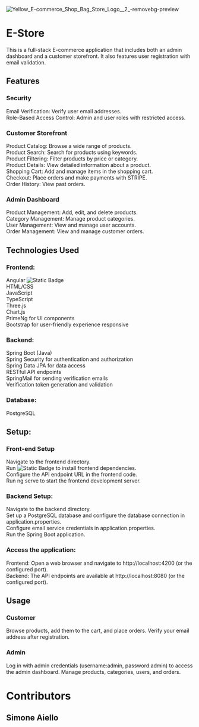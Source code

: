 
![Yellow_E-commerce_Shop_Bag_Store_Logo__2_-removebg-preview](https://github.com/SimoneAiello97/Capstone/assets/126870680/3e1cbcd9-a2d5-44ce-8251-8028104efd99)
# E-Store 

This is a full-stack E-commerce application that includes both an admin dashboard and a customer storefront. It also features user registration with email validation.

## Features

### Security 
Email Verification: Verify user email addresses. <br>
Role-Based Access Control: Admin and user roles with restricted access. <br>

### Customer Storefront

Product Catalog: Browse a wide range of products. <br>
Product Search: Search for products using keywords. <br>
Product Filtering: Filter products by price or category. <br>
Product Details: View detailed information about a product. <br>
Shopping Cart: Add and manage items in the shopping cart. <br>
Checkout: Place orders and make payments with STRIPE. <br>
Order History: View past orders. <br>

### Admin Dashboard
Product Management: Add, edit, and delete products. <br>
Category Management: Manage product categories. <br>
User Management: View and manage user accounts. <br>
Order Management: View and manage customer orders. <br>

## Technologies Used
### Frontend:

Angular ![Static Badge](https://img.shields.io/badge/Angular-darkred?logo=angular) <br>
HTML/CSS <br>
JavaScript <br>
TypeScript <br>
Three.js <br>
Chart.js <br>
PrimeNg for UI components <br>
Bootstrap for user-friendly experience responsive <br>

### Backend:

Spring Boot (Java) <br>
Spring Security for authentication and authorization <br>
Spring Data JPA for data access <br>
RESTful API endpoints <br>
SpringMail for sending verification emails <br>
Verification token generation and validation <br>

### Database:

PostgreSQL

## Setup:
### Front-end Setup
Navigate to the frontend directory.  <br>
Run ![Static Badge](https://img.shields.io/badge/npm_install-lightgrey?logo=npm)
to install frontend dependencies.  <br>
Configure the API endpoint URL in the frontend code.  <br>
Run ng serve to start the frontend development server.  <br>

### Backend Setup:

Navigate to the backend directory.  <br>
Set up a PostgreSQL database and configure the database connection in application.properties.  <br>
Configure email service credentials in application.properties.  <br>
Run the Spring Boot application.  <br>

### Access the application:

Frontend: Open a web browser and navigate to http://localhost:4200 (or the configured port).  <br>
Backend: The API endpoints are available at http://localhost:8080 (or the configured port).  <br>

## Usage 

### Customer 
Browse products, add them to the cart, and place orders. Verify your email address after registration.

### Admin
Log in with admin credentials (username:admin, password:admin) to access the admin dashboard. Manage products, categories, users, and orders.


# Contributors
## Simone Aiello



